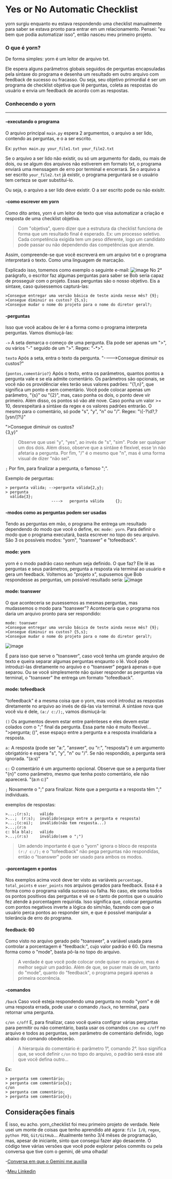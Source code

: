 # Yes or No Automatic Checklist
yorn surgiu enquanto eu estava respondendo uma checklist manualmente para saber se estava pronto para entrar em um relacionamento. Pensei: "eu bem que podia automatizar isso", então nasceu meu primeiro projeto.

### O que é yorn?
De forma simples: yorn é um leitor de arquivo txt.

Ele espera alguns parâmetros globais seguidos de perguntas encapsuladas pela sintaxe do programa e desenha um resultado em outro arquivo com feedback de sucesso ou fracasso. Ou seja, seu objetivo primordial é ser um programa de checklist objetiva que lê perguntas, coleta as respostas do usuário e envia um feedback de acordo com as respostas.

### Conhecendo o yorn
---
#### -executando o programa
O arquivo principal `main.py` espera 2 argumentos, o arquivo a ser lido, contendo as perguntas, e o a ser escrito. 

Ex: `python main.py your_file1.txt your_file2.txt`

Se o arquivo a ser lido não existir, ou só um argumento for dado, ou mais de dois, ou se algum dos arquivos não estiverem em formato txt, o programa enviará uma menssagem de erro por terminal e encerrará. Se o arquivo a ser escrito `your_file2.txt` já existir, o programa perguntará se o usuário tem certeza se quer substituí-lo.

Ou seja, o arquivo a ser lido deve existir. O a ser escrito pode ou não exisitr.

#### -como escrever em yorn
Como dito antes, yorn é um leitor de texto que visa automatizar a criação e resposta de uma checklist objetiva.
>Com "objetiva", quero dizer que a estrutura da checklist funciona de forma que um resultado final é esperado. Ex: um processo seletivo. Cada competência exigida tem um peso diferente, logo um candidato pode passar ou não dependendo das competências que atende.

Assim, compreende-se que você escreverá em um arquivo txt e o programa interpretará o texto. Como uma linguagem de marcação.

Explicado isso, tomemos como exemplo o seguinte e-mail:
![image](https://github.com/user-attachments/assets/40116b16-16f6-4a9f-acb8-8b0cddf139c7)
No 2° parágrafo, o escritor faz algumas perguntas para saber se Bob seria capaz de prosseguir com o projeto. Essas perguntas são o nosso objetivo. Eis a sintaxe, caso quisessemos capturá-las:
```
>Consegue entregar uma versão básica de teste ainda nesse mês? {9};
>Consegue diminuir os custos? {5,s};
>Consegue mudar o nome do projeto para o nome do diretor geral?;
```
#### -perguntas
Isso que você acabou de ler é a forma como o programa interpreta perguntas. Vamos dismiuçá-las:

`->` A seta demarca o começo de uma pergunta. Ela pode ser apenas um ">", ou vários "-" seguido de um ">". Regex: "-*>".

`texto` Após a seta, entra o texto da pergunta. "---->Consegue diminuir os custos?"

`{pontos,comentário?}` Após o texto, entra os parâmetros, quantos pontos a pergunta vale e se ela admite comentário. Os parâmetros são opcionais, se você não os providênciar eles terão seus valores padrões: "{1,n}", que significa um ponto e sem comentário. Você pode colocar apenas um parâmetro, "{s}" ou "{2}", mas, caso ponha os dois, o ponto deve vir primeiro. Além disso, os pontos só vão até nove. Caso ponha um valor >= 10, desrespeitará a sintáxe da regex e os valores padrões entrarão. O mesmo para o comentário, só pode "s", "y", "n" ou "/". Regex: "\\{-?\d?,?[ysn/]?\\}"

">Consegue diminuir os custos?         
{3,y}"
>Observe que usei "y", "yes", ao invés de "s", "sim". Pode ser qualquer um dos dois. Além disso, observe que a sintáxe é flexível, esse \n não afetaria a pergunta. Por fim, "/" é o mesmo que "n", mas é uma forma visual de dizer "não sei".

`;` Por fim, para finalizar a pergunta, o famoso ";".

Exemplo de perguntas:
```
> pergunta válida; -->pergunta válida{2,y};
> pergunta 
  válida{3};
                    ---->   pergunta válida     {};
```
#### -modos como as perguntas podem ser usadas
Tendo as perguntas em mão, o programa lhe entrega um resultado dependendo do modo que você o define, ex: `mode: yorn`. Para definir o modo que o programa executará, basta escrever no topo do seu arquivo. São 3 os possíveis modos: "yorn", "toanswer" e "tofeedback".
#### mode: yorn
yorn é o modo padrão caso nenhum seja definido. O que faz? Ele lê as perguntas e seus parâmetros, pergunta a resposta via terminal ao usuário e gera um feedback. Voltemos ao "projeto x", supusemos que Bob respondesse as perguntas, um possível resultado seria:
![image](https://github.com/user-attachments/assets/dbad07d2-2a7c-445e-b786-75747dc078e4)

#### mode: toanswer
O que aconteceria se pusessemos as mesmas perguntas, mas mudassemos o modo para "toanswer"? Aconteceria que o programa nos daria um arquivo pronto para ser respondido:
```
mode: toanswer
>Consegue entregar uma versão básica de teste ainda nesse mês? {9};
>Consegue diminuir os custos? {5,s};
>Consegue mudar o nome do projeto para o nome do diretor geral?;
```
![image](https://github.com/user-attachments/assets/15c43c20-6449-4bbd-8277-ebcc41d5d726)

É para isso que serve o "toanswer", caso você tenha um grande arquivo de texto e queira separar algumas perguntas enqaunto o lê. Você pode introduzí-las diretamente no arquivo e o "toanswer" pegará apenas o que separou. Ou se você simplesmente não quiser responder as perguntas via terminal, o "toanswer" lhe entrega um formato "tofeedback".
#### mode: tofeedback
"tofeedback" é a mesma coisa que o yorn, mas você introduz as respostas diretamente no arquivo ao invés de dá-las via terminal. A sintáxe nova que você viu é dele, `(a:/ c:/);`, vamos dismiuçá-la:

`()` Os argumentos devem estar entre parênteses e eles devem estar colados com o ";" final da pergunta. Essa parte não é muito flexível... ">pergunta; ()", esse espaço entre a pergunta e a resposta invalidaria a resposta.

`a:` A resposta (pode ser "a:", "answer", ou "r:", "resposta") é um argumento obrigatório e espera "s", "y", "n" ou "/". Se não respondido, a pergunta será ignorada. 
"(a:s)"

`c:` O comentário é um argumento opcional. Observe que se a pergunta tiver "{n}" como parâmetro, mesmo que tenha posto comentário, ele não aparecerá.
"(a:n c:)"

`;` Novamente o ";" para finalizar. Note que a pergunta e a resposta têm ";" individuais.

exemplos de respostas:
```
>...;(r:s);    válido
>...;  (r:s);  inválido(espaço entre a pergunta e resposta)
>...;(c:oi);   inválido(não tem resposta...)
>...;(r:n
c: bla bla);   válido
>...;(r:s)     inválido(sem o ";")
```
>Um adendo importante é que o "yorn" ignora o bloco de resposta `(r:/ c:/);` e o "tofeedback" não pega perguntas não respondidas, então o "toanswer" pode ser usado para ambos os modos.
#### -porcentagem e pontos
Nos exemplos acima você deve ter visto as variáveis `percentage, total_points` e `user_points` nos arquivos gerados para feedback. Essa é a forma como o programa valida sucesso ou falha. No caso, ele soma todos os pontos positivos das perguntas e vê se o tanto de pontos que o usuário fez atende à porcentagem requirida. Isso significa que, colocar perguntas com pontos negativos inverte a lógica do sim/não, fazendo com que o usuário perca pontos ao responder sim, e que é possível manipular a tolerância de erro do programa.
#### feedback: 60
Como visto no arquivo gerado pelo "toanswer", a variável usada para controlar a porcentagem é "feedback:", cujo valor padrão é 60. Da mesma forma como o "mode", basta pô-la no topo do arquivo.
>A verdade é que você pode colocar onde quiser no arquivo, mas é melhor seguir um padrão. Além de que, se puser mais de um, tanto do "mode", quanto do "feedback", o programa pegará apenas a primeira ocorrência.
#### -comandos
`/back` Caso você esteja respondendo uma pergunta no modo "yorn" e dê uma resposta errada, pode usar o comando `/back`, no terminal, para retornar uma pergunta.

`c/on c/off` E, para finalizar, caso você queira configrar várias perguntas para permitir ou não comentário, basta usar os comandos `c/on ou c/off` no arquivo e todos as perguntas, sem parâmetro de comentário definido, logo abaixo do comando obedecerão.
>A hierarquia do comentário é: parâmetro 1°, comando 2°. Isso significa que, se você definir `c/on` no topo do arquivo, o padrão será esse até que você defina outro...

Ex:
```
> pergunta sem comentário;
> pergunta com comentário{s};
c/on
> pergunta com comentário;
> pergunta sem comentário{n};
```
## Considerações finais
É isso, eu acho. yorn_checklist foi meu primeiro projeto de verdade. Nele usei um monte de coisas que tenho aprendido até agora: `file I/O`, `regex`, `python POO`, `Git/GitHub`... Atualmente tenho 3/4 mêses de programação, mas, apesar de iniciante, sinto que consegui fazer algo desacente. O código teve várias versões que você pode explorar pelos commits ou pela conversa que tive com o gemini, dê uma olhada!

-[Conversa em que o Gemini me auxilia](https://g.co/gemini/share/c3bdb15909d6)

-[Meu Linkedin](https://br.linkedin.com/in/davi-capitano-97a080250)
